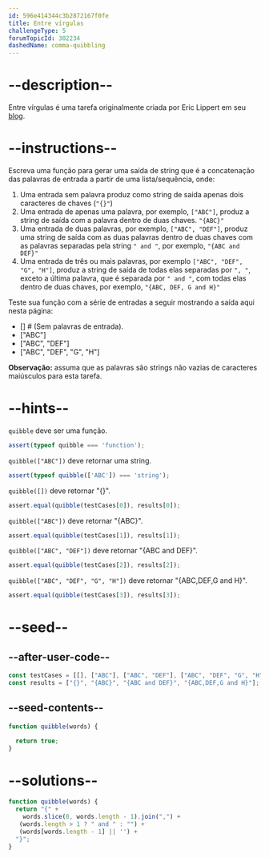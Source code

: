```yaml
---
id: 596e414344c3b2872167f0fe
title: Entre vírgulas
challengeType: 5
forumTopicId: 302234
dashedName: comma-quibbling
---
```


# --description--

Entre vírgulas é uma tarefa originalmente criada por Eric Lippert em seu [blog](https://blogs.msdn.com/b/ericlippert/archive/2009/04/15/comma-quibbling.aspx).

# --instructions--

Escreva uma função para gerar uma saída de string que é a concatenação das palavras de entrada a partir de uma lista/sequência, onde:

<ol>
  <li>Uma entrada sem palavra produz como string de saída apenas dois caracteres de chaves (<code>"{}"</code>)</li>
  <li>Uma entrada de apenas uma palavra, por exemplo, <code>["ABC"]</code>, produz a string de saída com a palavra dentro de duas chaves. <code>"{ABC}"</code></li>
  <li>Uma entrada de duas palavras, por exemplo, <code>["ABC", "DEF"]</code>, produz uma string de saída com as duas palavras dentro de duas chaves com as palavras separadas pela string <code>" and "</code>, por exemplo, <code>"{ABC and DEF}"</code></li>
  <li>Uma entrada de três ou mais palavras, por exemplo <code>["ABC", "DEF", "G", "H"]</code>, produz a string de saída de todas elas separadas por <code>", "</code>, exceto a última palavra, que é separada por <code>" and "</code>, com todas elas dentro de duas chaves, por exemplo, <code>"{ABC, DEF, G and H}"</code></li>
</ol>

Teste sua função com a série de entradas a seguir mostrando a saída aqui nesta página:

<ul>
  <li>[] # (Sem palavras de entrada).</li>
  <li>["ABC"]</li>
  <li>["ABC", "DEF"]</li>
  <li>["ABC", "DEF", "G", "H"]</li>
</ul>

**Observação:** assuma que as palavras são strings não vazias de caracteres maiúsculos para esta tarefa.

# --hints--

`quibble` deve ser uma função.

```js
assert(typeof quibble === 'function');
```

`quibble(["ABC"])` deve retornar uma string.

```js
assert(typeof quibble(['ABC']) === 'string');
```

`quibble([])` deve retornar "{}".

```js
assert.equal(quibble(testCases[0]), results[0]);
```

`quibble(["ABC"])` deve retornar "{ABC}".

```js
assert.equal(quibble(testCases[1]), results[1]);
```

`quibble(["ABC", "DEF"])` deve retornar "{ABC and DEF}".

```js
assert.equal(quibble(testCases[2]), results[2]);
```

`quibble(["ABC", "DEF", "G", "H"])` deve retornar "{ABC,DEF,G and H}".

```js
assert.equal(quibble(testCases[3]), results[3]);
```

# --seed--

## --after-user-code--

```js
const testCases = [[], ["ABC"], ["ABC", "DEF"], ["ABC", "DEF", "G", "H"]];
const results = ["{}", "{ABC}", "{ABC and DEF}", "{ABC,DEF,G and H}"];
```

## --seed-contents--

```js
function quibble(words) {

  return true;
}
```

# --solutions--

```js
function quibble(words) {
  return "{" +
    words.slice(0, words.length - 1).join(",") +
   (words.length > 1 ? " and " : "") +
   (words[words.length - 1] || '') +
  "}";
}
```
